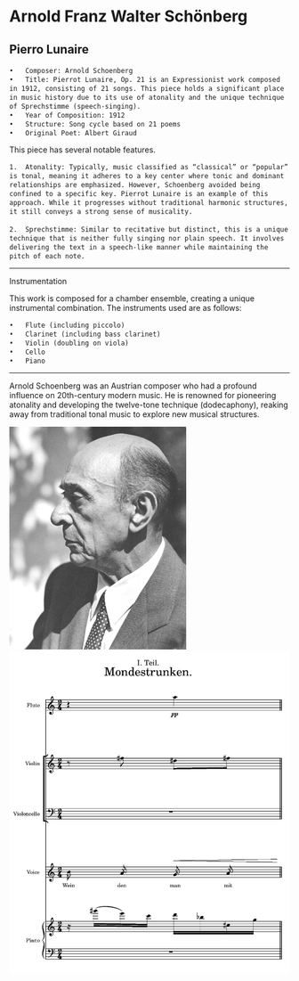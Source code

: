 # Arnold Franz Walter Schönberg
## Pierro Lunaire


	•	Composer: Arnold Schoenberg
	•	Title: Pierrot Lunaire, Op. 21 is an Expressionist work composed in 1912, consisting of 21 songs. This piece holds a significant place in music history due to its use of atonality and the unique technique of Sprechstimme (speech-singing).
	•	Year of Composition: 1912
	•	Structure: Song cycle based on 21 poems
	•	Original Poet: Albert Giraud

This piece has several notable features.

	1.	Atonality: Typically, music classified as “classical” or “popular” is tonal, meaning it adheres to a key center where tonic and dominant relationships are emphasized. However, Schoenberg avoided being confined to a specific key. Pierrot Lunaire is an example of this approach. While it progresses without traditional harmonic structures, it still conveys a strong sense of musicality.

	2.	Sprechstimme: Similar to recitative but distinct, this is a unique technique that is neither fully singing nor plain speech. It involves delivering the text in a speech-like manner while maintaining the pitch of each note.

---

Instrumentation

This work is composed for a chamber ensemble, creating a unique instrumental combination. The instruments used are as follows:

	•	Flute (including piccolo)
	•	Clarinet (including bass clarinet)
	•	Violin (doubling on viola)
	•	Cello
	•	Piano

---

 Arnold Schoenberg was an Austrian composer who had a profound influence on 20th-century modern music. He is renowned for pioneering atonality and developing the twelve-tone technique (dodecaphony), reaking away from traditional tonal music to explore new musical structures.



<img src="schoneberg.jpg">
<img src="Pierrot Score.png">
